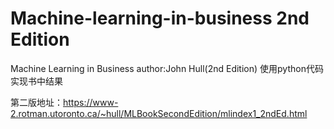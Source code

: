 # Machine-learning-in-business 2nd Edition

Machine Learning in Business
author:John Hull(2nd Edition)
使用python代码实现书中结果

第二版地址：https://www-2.rotman.utoronto.ca/~hull/MLBookSecondEdition/mlindex1_2ndEd.html
